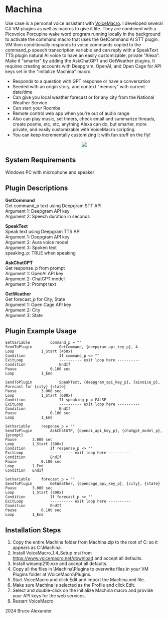 Machina
==

Use case is a personal voice assistant with [VoiceMacro](https://www.voicemacro.net). I developed several C# VM plugins as well as macros to give it life. They are combined with a Picovoice Porcupine wake word program running locally in the background to activate the command macro that uses the GetCommand AI STT plugin. VM then conditionally responds to voice commands copied to the command_p speech transcription variable and can reply with a SpeakText TTS plugin natural AI voice to have an easily customizable, private "Alexa". Make it "smarter" by adding the AskChatGPT and GetWeather plugins. It requires creating accounts with Deepgram, OpenAI, and Open Cage for API keys set in the "Initialize Machina" macro.

- Responds to a question with GPT response or have a conversation
- Seeded with an origin story, and context "memory" with current date/time
- Can give you local weather forecast or for any city from the National Weather Service
- Can start your Roomba
- Remote control web app when you're out of audio range
- Also can play music, set timers, check email and summarize threads, create poems, etc, etc, anything Alexa can do, but smarter, more private, and easily customizable with VoiceMacro scripting
- You can keep incrementally customizing it with fun stuff on the fly!

<p align="center">
  <img src="https://repository-images.githubusercontent.com/811629505/ba9e6961-bbdc-488c-8760-97e0d3ad67d7" />
</p>

System Requirements
--
Windows PC with microphone and speaker

Plugin Descriptions
--

**GetCommand**  
Get command_p text using Deepgram STT API  
Argument 1: Deepgram API key  
Argument 2: Speech duration in seconds  

**SpeakText**  
Speak text using Deepgram TTS API  
Argument 1: Deepgram API key  
Argument 2: Aura voice model  
Argument 3: Spoken text  
speaking_p: TRUE when speaking  

**AskChatGPT**  
Get response_p from prompt  
Argument 1: OpenAI API key  
Argument 2: ChatGPT model  
Argument 3: Prompt text  

**GetWeather**  
Get forecast_p for City, State  
Argument 1: Open Cage API key  
Argument 2: City  
Argument 3: State  

Plugin Example Usage
--

```VoiceMacro
SetVariable	        command_p = ""
SendToPlugin	        GetCommand, {deepgram_api_key_p}, 4
Loop	        1_Start (450x)
Condition	            If command_p <> ""
ExitLoop	            ---------- exit loop here ----------
Condition	            EndIf
Pause	            0.100 sec
Loop	        1_End
```

```VoiceMacro
SendToPlugin	        SpeakText, {deepgram_api_key_p}, {aivoice_p}, Forecast for {city} {state}
Pause	        3.000 sec
Loop	        1_Start (600x)
Condition	            If speaking_p = FALSE
ExitLoop	            ---------- exit loop here ----------
Condition	            EndIf
Pause	            0.100 sec
Loop	        1_End
```

```VoiceMacro
SetVariable	    response_p = ""
SendToPlugin	    AskChatGTP, {openai_api_key_p}, {chatgpt_model_p}, {prompt}
Pause	    3.000 sec
Loop	    1_Start (300x)
Condition	        If response_p <> ""
ExitLoop	        ---------- exit loop here ----------
Condition	        EndIf
Pause	        0.100 sec
Loop	    1_End
Condition	EndIf
```

```VoiceMacro
SetVariable	    forecast_p = ""
SendToPlugin	    GetWeather, {opencage_api_key_p}, {city}, {state}
Pause	    3.000 sec
Loop	    1_Start (300x)
Condition	        If forecast_p <> ""
ExitLoop	        ---------- exit loop here ----------
Condition	        EndIf
Pause	        0.100 sec
Loop	    1_End
```

Installation Steps
--
1. Copy the entire Machina folder from Machina.zip to the root of C: so it appears as C:\Machina.
2. Install VoiceMacro_1.4_Setup.msi from https://www.voicemacro.net/download and accept all defaults.
3. Install winamp210.exe and accept all defaults.
4. Copy all the files in \Machina\Plugins to overwrite files in your VM Plugins folder at \VoiceMacro\Plugins.
5. Start VoiceMacro and click Edit and import the Machina.xml file.
6. Make sure Machina is selected as the Profile and click Edit.
7. Select and double-click on the Initialize Machina macro and provide your API keys for the web services.
8. Restart VoiceMacro

2024 Bruce Alexander
